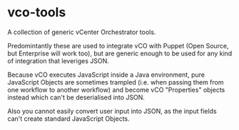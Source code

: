 vco-tools
=========

A collection of generic vCenter Orchestrator tools.

Predomintantly these are used to integrate vCO with Puppet (Open Source, but Enterprise will work too), but are generic enough to be used for any kind of integration that leveriges JSON.

Because vCO executes JavaScript inside a Java environment, pure JavaScript Objects are sometimes trampled (i.e. when passing them from one workflow to another workflow) and become vCO "Properties" objects instead which can't be deserialised into JSON.

Also you cannot easily convert user input into JSON, as the input fields can't create standard JavaScript Objects.

